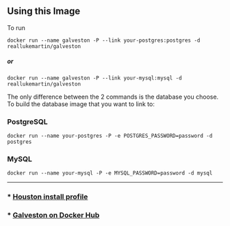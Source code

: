 ## Using this Image

To run

```
docker run --name galveston -P --link your-postgres:postgres -d reallukemartin/galveston
```

##### _or_

```
docker run --name galveston -P --link your-mysql:mysql -d reallukemartin/galveston
```


The only difference between the 2 commands is the database you choose. To build the database image that you want to  link to:

### PostgreSQL
`docker run --name your-postgres -P -e POSTGRES_PASSWORD=password -d postgres`

### MySQL
`docker run --name your-mysql -P -e MYSQL_PASSWORD=password -d mysql`

---

### * [Houston install profile](https://github.com/poetic/houston)

### * [Galveston on Docker Hub](https://hub.docker.com/r/reallukemartin/galveston/)
